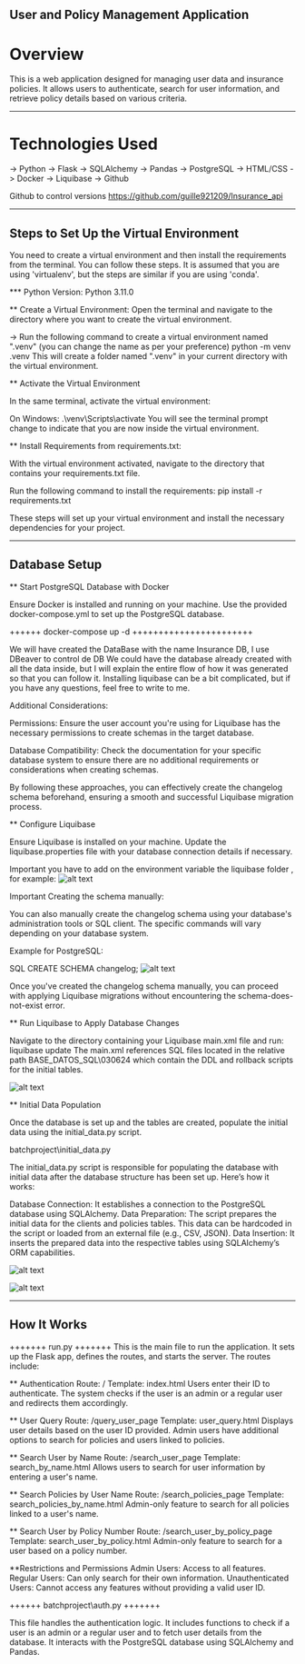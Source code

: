 ## User and Policy Management Application
# Overview

This is a web application designed for managing user data and insurance policies. It allows users to authenticate, search for user information, and retrieve policy details based on various criteria.

-------------------------------------------------------------------------------------------------------------------
# Technologies Used
-> Python
-> Flask
-> SQLAlchemy
-> Pandas
-> PostgreSQL
-> HTML/CSS
-> Docker
-> Liquibase
-> Github

Github to control versions  https://github.com/guille921209/Insurance_api

--------------------------------------------------------------------------------------------------------------------------

## Steps to Set Up the Virtual Environment
You need to create a virtual environment and then install the requirements from the terminal. You can follow these steps. It is assumed that you are using 'virtualenv', but the steps are similar if you are using 'conda'.

*** Python Version: Python 3.11.0

 ** Create a Virtual Environment:
Open the terminal and navigate to the directory where you want to create the virtual environment.

-> Run the following command to create a virtual environment named ".venv" (you can change the name as per your preference)
python -m venv .venv
This will create a folder named ".venv" in your current directory with the virtual environment.

** Activate the Virtual Environment

In the same terminal, activate the virtual environment:

On Windows: .\venv\Scripts\activate
You will see the terminal prompt change to indicate that you are now inside the virtual environment.

** Install Requirements from requirements.txt:

With the virtual environment activated, navigate to the directory that contains your requirements.txt file.

Run the following command to install the requirements:
pip install -r requirements.txt 

These steps will set up your virtual environment and install the necessary dependencies for your project.

--------------------------------------------------------------------------------------------------------------------------
## Database Setup

** Start PostgreSQL Database with Docker

Ensure Docker is installed and running on your machine. Use the provided docker-compose.yml to set up the PostgreSQL database.

++++++ docker-compose up -d +++++++++++++++++++++++

We will have created the DataBase with the name Insurance DB, I use DBeaver to control de DB
We could have the database already created with all the data inside, but I will explain the entire flow of how it was generated so that you can follow it. Installing liquibase can be a bit complicated, but if you have any questions, feel free to write to me.


Additional Considerations:

Permissions: Ensure the user account you're using for Liquibase has the necessary permissions to create schemas in the target database.

Database Compatibility: Check the documentation for your specific database system to ensure there are no additional requirements or considerations when creating schemas.

By following these approaches, you can effectively create the changelog schema beforehand, ensuring a smooth and successful Liquibase migration process.


** Configure Liquibase

Ensure Liquibase is installed on your machine. Update the liquibase.properties file with your database connection details if necessary.

Important you have to add on the environment variable the liquibase folder , for example: 
![alt text](image.png)

Important Creating the schema manually:

You can also manually create the changelog schema using your database's administration tools or SQL client. The specific commands will vary depending on your database system.

Example for PostgreSQL:

SQL
CREATE SCHEMA changelog;
![alt text](image-1.png)


Once you've created the changelog schema manually, you can proceed with applying Liquibase migrations without encountering the schema-does-not-exist error.

** Run Liquibase to Apply Database Changes 

Navigate to the directory containing your Liquibase main.xml file and run: liquibase update
The main.xml references SQL files located in the relative path BASE_DATOS_SQL\030624 which contain the DDL and rollback scripts for the initial tables.

![alt text](image-2.png)

** Initial Data Population

Once the database is set up and the tables are created, populate the initial data using the initial_data.py script.

batchproject\initial_data.py

The initial_data.py script is responsible for populating the database with initial data after the database structure has been set up. Here’s how it works:

Database Connection: It establishes a connection to the PostgreSQL database using SQLAlchemy.
Data Preparation: The script prepares the initial data for the clients and policies tables. This data can be hardcoded in the script or loaded from an external file (e.g., CSV, JSON).
Data Insertion: It inserts the prepared data into the respective tables using SQLAlchemy’s ORM capabilities.

![alt text](image-3.png)

![alt text](image-4.png)

---------------------------------------------------------------------------------------------------------------------
## How It Works
+++++++ run.py +++++++
This is the main file to run the application. It sets up the Flask app, defines the routes, and starts the server. The routes include:


** Authentication
Route: /
Template: index.html
Users enter their ID to authenticate. The system checks if the user is an admin or a regular user and redirects them accordingly.

** User Query
Route: /query_user_page
Template: user_query.html
Displays user details based on the user ID provided. Admin users have additional options to search for policies and users linked to policies.

** Search User by Name
Route: /search_user_page
Template: search_by_name.html
Allows users to search for user information by entering a user's name.

** Search Policies by User Name
Route: /search_policies_page
Template: search_policies_by_name.html
Admin-only feature to search for all policies linked to a user's name.

** Search User by Policy Number
Route: /search_user_by_policy_page
Template: search_user_by_policy.html
Admin-only feature to search for a user based on a policy number.

**Restrictions and Permissions
Admin Users: Access to all features.
Regular Users: Can only search for their own information.
Unauthenticated Users: Cannot access any features without providing a valid user ID.

++++++ batchproject\auth.py +++++++

This file handles the authentication logic. It includes functions to check if a user is an admin or a regular user and to fetch user details from the database. It interacts with the PostgreSQL database using SQLAlchemy and Pandas.